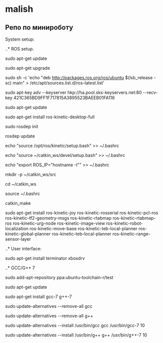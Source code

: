 # malish
Репо по минироботу
------------------


System setup:

..* ROS setup.

sudo apt-get update

sudo apt-get upgrade

sudo sh -c 'echo "deb http://packages.ros.org/ros/ubuntu $(lsb_release -sc) main" > /etc/apt/sources.list.d/ros-latest.list'

sudo apt-key adv --keyserver hkp://ha.pool.sks-keyservers.net:80 --recv-key 421C365BD9FF1F717815A3895523BAEEB01FA116

sudo apt-get update

sudo apt-get install ros-kinetic-desktop-full

sudo rosdep init

rosdep update


echo "source /opt/ros/kinetic/setup.bash" >> ~/.bashrc

echo "source ~/catkin_ws/devel/setup.bash" >> ~/.bashrc

echo "export ROS_IP="hostname -I"" >> ~/.bashrc


mkdir -p ~/catkin_ws/src

cd ~/catkin_ws

source ~/.bashrc

catkin_make

sudo apt-get install ros-kinetic-joy ros-kinetic-rosserial ros-kinetic-pcl-ros ros-kinetic-tf2-geometry-msgs ros-kinetic-rtabmap ros-kinetic-rtabmap-ros ros-kinetic-urg-node ros-kinetic-image-view ros-kinetic-robot-localization ros-kinetic-move-base ros-kinetic-teb-local-planner ros-kinetic-global-planner ros-kinetic-teb-local-planner ros-kinetic-range-sensor-layer

..* User interface:

sudo apt-get install terminator xboxdrv

..* GCC/G++ 7

sudo add-apt-repository ppa:ubuntu-toolchain-r/test

sudo apt-get update

sudo apt-get install gcc-7 g++-7

sudo update-alternatives --remove-all gcc

sudo update-alternatives --remove-all g++

sudo update-alternatives --install /usr/bin/gcc gcc /usr/bin/gcc-7 10

sudo update-alternatives --install /usr/bin/g++ g++ /usr/bin/g++-7 10